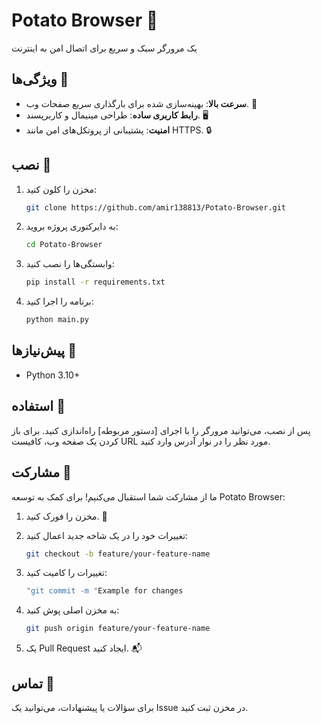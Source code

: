 # Potato Browser 🥔
یک مرورگر سبک و سریع برای اتصال امن به اینترنت
## ویژگی‌ها 🥔

- **سرعت بالا**: بهینه‌سازی شده برای بارگذاری سریع صفحات وب. 🚀
- **رابط کاربری ساده**: طراحی مینیمال و کاربرپسند. 🖥️
- **امنیت**: پشتیبانی از پروتکل‌های امن مانند HTTPS. 🔒

## نصب 🥔

1. مخزن را کلون کنید:

   ```bash
   git clone https://github.com/amir138813/Potato-Browser.git
   ```

2. به دایرکتوری پروژه بروید:

   ```bash
   cd Potato-Browser
   ```

3. وابستگی‌ها را نصب کنید:

   ```bash
   pip install -r requirements.txt
   ```

4. برنامه را اجرا کنید:

   ```bash
   python main.py
   ```

## پیش‌نیازها 🥔

- Python 3.10+

## استفاده 🥔

پس از نصب، می‌توانید مرورگر را با اجرای \[دستور مربوطه\] راه‌اندازی کنید. برای باز کردن یک صفحه وب، کافیست URL مورد نظر را در نوار آدرس وارد کنید.

## مشارکت 🥔

ما از مشارکت شما استقبال می‌کنیم! برای کمک به توسعه Potato Browser:

1. مخزن را فورک کنید. 🍴

2. تغییرات خود را در یک شاخه جدید اعمال کنید:

   ```bash
   git checkout -b feature/your-feature-name
   ```

3. تغییرات را کامیت کنید:

   ```bash
   "git commit -m "Example for changes
   ```

4. به مخزن اصلی پوش کنید:

   ```bash
   git push origin feature/your-feature-name
   ```

5. یک Pull Request ایجاد کنید. 📬

## تماس 🥔

برای سؤالات یا پیشنهادات، می‌توانید یک Issue در مخزن ثبت کنید.